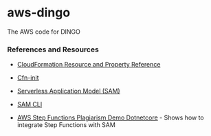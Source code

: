 # aws-dingo
The AWS code for DINGO



### References and Resources

* [CloudFormation Resource and Property Reference](https://docs.aws.amazon.com/AWSCloudFormation/latest/UserGuide/aws-template-resource-type-ref.html)
* [Cfn-init](https://docs.aws.amazon.com/AWSCloudFormation/latest/UserGuide/cfn-init.html)
* [Serverless Application Model (SAM)](https://github.com/awslabs/serverless-application-model)
* [SAM CLI](https://github.com/awslabs/aws-sam-cli)

* [AWS Step Functions Plagiarism Demo Dotnetcore](https://github.com/aws-samples/aws-step-functions-plagiarism-demo-dotnetcore) - Shows how to integrate Step Functions with SAM